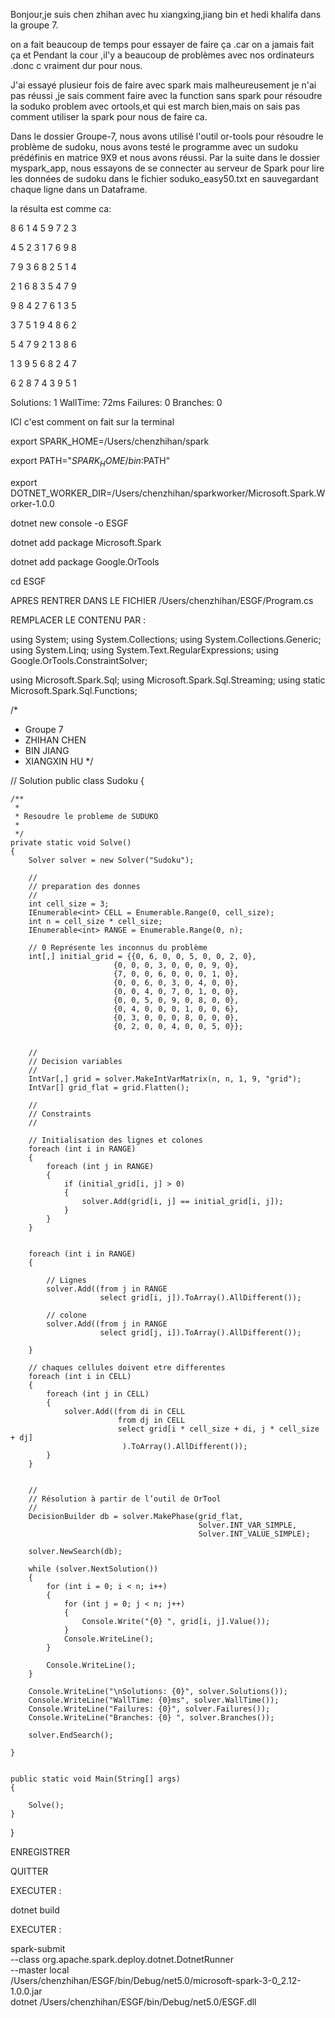 Bonjour,je suis chen zhihan avec hu xiangxing,jiang bin et hedi khalifa dans la groupe 7.

on a fait beaucoup de temps pour essayer de faire ça .car on a jamais fait ça et Pendant la cour ,il'y a beaucoup de problèmes avec nos ordinateurs .donc c vraiment dur pour nous.

J'ai essayé plusieur fois de faire avec spark mais malheureusement je n'ai pas réussi ,je sais comment faire avec la function sans spark pour résoudre la soduko problem avec ortools,et qui est march bien,mais on sais pas comment utiliser la spark pour nous de faire ca.

Dans le dossier Groupe-7, nous avons utilisé l'outil or-tools pour résoudre le problème de sudoku, nous avons testé le programme avec un sudoku prédéfinis  en matrice 9X9 et nous avons réussi. Par la suite dans le dossier myspark_app, nous essayons de se connecter au serveur de Spark pour lire les données de sudoku dans le fichier soduko_easy50.txt en sauvegardant chaque ligne  dans un Dataframe.

la résulta est comme ca:

8 6 1 4 5 9 7 2 3 

4 5 2 3 1 7 6 9 8 

7 9 3 6 8 2 5 1 4 

2 1 6 8 3 5 4 7 9 

9 8 4 2 7 6 1 3 5 

3 7 5 1 9 4 8 6 2 

5 4 7 9 2 1 3 8 6 

1 3 9 5 6 8 2 4 7 

6 2 8 7 4 3 9 5 1 


Solutions: 1
WallTime: 72ms
Failures: 0
Branches: 0



ICI c'est comment on fait sur la terminal



export SPARK_HOME=/Users/chenzhihan/spark

export PATH="$SPARK_HOME/bin:$PATH"

export DOTNET_WORKER_DIR=/Users/chenzhihan/sparkworker/Microsoft.Spark.Worker-1.0.0 


dotnet new console -o ESGF

dotnet add package Microsoft.Spark

dotnet add package Google.OrTools


cd ESGF


APRES RENTRER DANS LE FICHIER /Users/chenzhihan/ESGF/Program.cs

REMPLACER LE CONTENU PAR :


using System;
using System.Collections;
using System.Collections.Generic;
using System.Linq;
using System.Text.RegularExpressions;
using Google.OrTools.ConstraintSolver;

using Microsoft.Spark.Sql;
using Microsoft.Spark.Sql.Streaming;
using static Microsoft.Spark.Sql.Functions;

/*
* Groupe 7
* ZHIHAN CHEN
* BIN JIANG
* XIANGXIN HU
*/


// Solution
public class Sudoku
{

    /**
     *
     * Resoudre le probleme de SUDUKO 
     *
     */
    private static void Solve()
    {
        Solver solver = new Solver("Sudoku");

        //
        // preparation des donnes
        //
        int cell_size = 3;
        IEnumerable<int> CELL = Enumerable.Range(0, cell_size);
        int n = cell_size * cell_size;
        IEnumerable<int> RANGE = Enumerable.Range(0, n);

        // 0 Représente les inconnus du problème
        int[,] initial_grid = {{0, 6, 0, 0, 5, 0, 0, 2, 0},
                           {0, 0, 0, 3, 0, 0, 0, 9, 0},
                           {7, 0, 0, 6, 0, 0, 0, 1, 0},
                           {0, 0, 6, 0, 3, 0, 4, 0, 0},
                           {0, 0, 4, 0, 7, 0, 1, 0, 0},
                           {0, 0, 5, 0, 9, 0, 8, 0, 0},
                           {0, 4, 0, 0, 0, 1, 0, 0, 6},
                           {0, 3, 0, 0, 0, 8, 0, 0, 0},
                           {0, 2, 0, 0, 4, 0, 0, 5, 0}};


        //
        // Decision variables
        //
        IntVar[,] grid = solver.MakeIntVarMatrix(n, n, 1, 9, "grid");
        IntVar[] grid_flat = grid.Flatten();

        //
        // Constraints
        //

        // Initialisation des lignes et colones
        foreach (int i in RANGE)
        {
            foreach (int j in RANGE)
            {
                if (initial_grid[i, j] > 0)
                {
                    solver.Add(grid[i, j] == initial_grid[i, j]);
                }
            }
        }


        foreach (int i in RANGE)
        {

            // Lignes
            solver.Add((from j in RANGE
                        select grid[i, j]).ToArray().AllDifferent());

            // colone
            solver.Add((from j in RANGE
                        select grid[j, i]).ToArray().AllDifferent());

        }

        // chaques cellules doivent etre differentes
        foreach (int i in CELL)
        {
            foreach (int j in CELL)
            {
                solver.Add((from di in CELL
                            from dj in CELL
                            select grid[i * cell_size + di, j * cell_size + dj]
                             ).ToArray().AllDifferent());
            }
        }


        //
        // Résolution à partir de l’outil de OrTool
        //
        DecisionBuilder db = solver.MakePhase(grid_flat,
                                              Solver.INT_VAR_SIMPLE,
                                              Solver.INT_VALUE_SIMPLE);

        solver.NewSearch(db);

        while (solver.NextSolution())
        {
            for (int i = 0; i < n; i++)
            {
                for (int j = 0; j < n; j++)
                {
                    Console.Write("{0} ", grid[i, j].Value());
                }
                Console.WriteLine();
            }

            Console.WriteLine();
        }

        Console.WriteLine("\nSolutions: {0}", solver.Solutions());
        Console.WriteLine("WallTime: {0}ms", solver.WallTime());
        Console.WriteLine("Failures: {0}", solver.Failures());
        Console.WriteLine("Branches: {0} ", solver.Branches());

        solver.EndSearch();

    }


    public static void Main(String[] args)
    {

        Solve();
    }
}


ENREGISTRER

QUITTER



EXECUTER :

dotnet build



EXECUTER :







spark-submit \
--class org.apache.spark.deploy.dotnet.DotnetRunner \
--master local \
/Users/chenzhihan/ESGF/bin/Debug/net5.0/microsoft-spark-3-0_2.12-1.0.0.jar \
dotnet /Users/chenzhihan/ESGF/bin/Debug/net5.0/ESGF.dll

